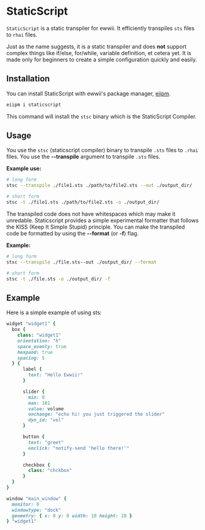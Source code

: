 # StaticScript

`StaticScript` is a static transpiler for ewwii. It efficiently transpiles `sts` files to `rhai` files.

Just as the name suggests, it is a static transpiler and does **not** support complex things like if/else, for/while, variable definition, et cetera yet. It is made only for beginners to create a simple configuration quickly and easily.

## Installation

You can install StaticScript with ewwii's package manager, [eiipm](https://github.com/Ewwii-sh/eiipm).

```bash
eiipm i staticscript
```

This command will install the `stsc` binary which is the StaticScript Compiler.

## Usage

You use the `stsc` (staticscript compiler) binary to transpile `.sts` files to `.rhai` files. You use the **--transpile** argument to transpile `.sts` files.

**Example use:**

```bash
# long form
stsc --transpile ./file1.sts ./path/to/file2.sts --out ./output_dir/

# short form
stsc -t ./file1.sts ./path/to/file2.sts -o ./output_dir/
```

The transpiled code does not have whitespaces which may make it unredable. Staticscript provides a simple experimental formatter that follows the KISS (Keep It Simple Stupid) principle. You can make the transpiled code be formatted by using the **--format** (or **-f**) flag.

**Example:**

```bash
# long form
stsc --transpile ./file.sts--out ./output_dir/ --format

# short form
stsc -t ./file.sts -o ./output_dir/ -f
```

## Example

Here is a simple example of using sts:

```ruby
widget "widget1" {
  box {
    class: "widget1"
    orientation: "h"
    space_evenly: true
    hexpand: true
    spacing: 5
  } {
      label {
        text: "Hello Ewwii!"
      }

      slider {
        min: 0
        max: 101
        value: volume
        onchange: "echo hi! you just triggered the slider"
        dyn_id: "vol"
      }

      button {
        text: "greet"
        onclick: "notify-send 'hello there!'"
      }

      checkbox {
        class: "chckbox"
      }
  }
}

window "main_window" {
  monitor: 0
  windowtype: "dock"
  geometry: { x: 0 y: 0 width: 10 height: 20 }
} "widget1"
```
